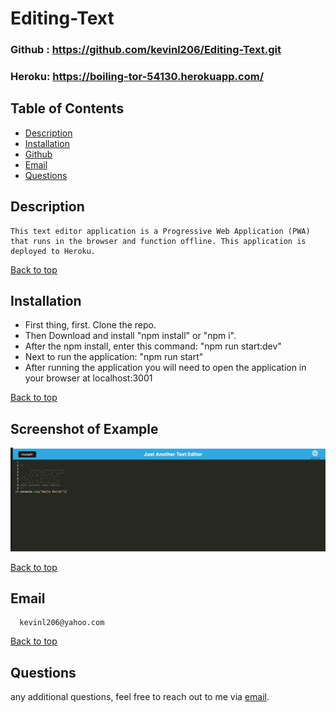 # Editing-Text
### Github : https://github.com/kevinl206/Editing-Text.git
### Heroku: https://boiling-tor-54130.herokuapp.com/

## Table of Contents
- [Description](#description)
- [Installation](#installation)
- [Github](#github)
- [Email](#email)
- [Questions](#questions)
  
## Description
    This text editor application is a Progressive Web Application (PWA) that runs in the browser and function offline. This application is deployed to Heroku.
[Back to top](#)
  
## Installation
- First thing, first. Clone the repo.
- Then Download and install "npm install" or "npm i".
- After the npm install, enter this command:
"npm run start:dev"
- Next to run the application:
"npm run start"
- After running the application you will need to open the application in your browser at localhost:3001
 

[Back to top](#)
  
## Screenshot of Example
![Image](client/src/images/pwa.png)


[Back to top](#)
  
 ## Email
      kevinl206@yahoo.com
[Back to top](#)
  
## Questions
  any additional questions, feel free to reach out to me via [email](mailto:kevinl206@yahoo.com).